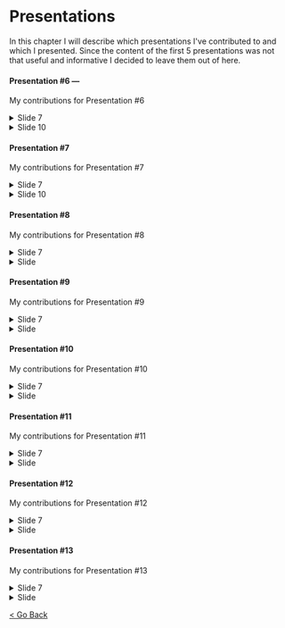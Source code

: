 # Presentations
In this chapter I will describe which presentations I've contributed to and which I presented.
Since the content of the first 5 presentations was not that useful and informative I decided to leave them out of here. 


#### Presentation #6 — 

My contributions for Presentation #6
<details> <summary>Slide 7</summary>

![Slide 7](../Images/Presentations/presentation-6-page-7.PNG)

</details>

<details> <summary>Slide 10</summary>

![Slide 10](../Images/Presentations/presentation-6-page-10.PNG)
</details>

#### Presentation #7
My contributions for Presentation #7
<details> <summary>Slide 7</summary>
    [Slide 7]()
</details>

<details> <summary>Slide 10</summary>
    
</details>

#### Presentation #8
My contributions for Presentation #8
<details> <summary>Slide 7</summary>
    ![Slide 7](../Images/Presentations/presentation-6-page-7)
</details>

<details> <summary>Slide </summary>
    
</details>

#### Presentation #9
My contributions for Presentation #9
<details> <summary>Slide 7</summary>
    ![Slide 7](../Images/Presentations/presentation-6-page-7)
</details>

<details> <summary>Slide </summary>
    
</details>

#### Presentation #10
My contributions for Presentation #10
<details> <summary>Slide 7</summary>
    ![Slide 7](../Images/Presentations/presentation-6-page-7)
</details>

<details> <summary>Slide </summary>
    
</details>

#### Presentation #11
My contributions for Presentation #11
<details> <summary>Slide 7</summary>
    ![Slide 7](../Images/Presentations/presentation-6-page-7)
</details>

<details> <summary>Slide </summary>
    
</details>

#### Presentation #12
My contributions for Presentation #12
<details> <summary>Slide 7</summary>
    ![Slide 7](../Images/Presentations/presentation-6-page-7)
</details>

<details> <summary>Slide </summary>
    
</details>

#### Presentation #13
My contributions for Presentation #13
<details> <summary>Slide 7</summary>
    ![Slide 7](../Images/Presentations/presentation-6-page-7)
</details>

<details> <summary>Slide </summary>
    
</details>

[<  Go Back](../README.md)
